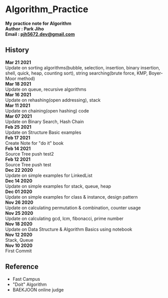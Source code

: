 # Algorithm_Practice   

**My practice note for Algorithm**  
**Author : Park Jiho**  
**Email : pjh5672.dev@gmail.com**   

## History   
**Mar 21 2021**   
Update on sorting algorithms(bubble, selection, insertion, binary insertion, shell, quick, heap, counting sort), string searching(brute force, KMP, Boyer-Moor method)    
**Mar 18 2021**   
Update on queue, recursive algorithms    
**Mar 16 2021**   
Update on rehashing(open addressing), stack    
**Mar 11 2021**   
Update on chaining(open hashing) code     
**Mar 07 2021**   
Update on Binary Search, Hash Chain    
**Feb 25 2021**  
Update on Structure Basic examples   
**Feb 17 2021**  
Create Note for "do it" book  
**Feb 14 2021**  
Source Tree push test2  
**Feb 12 2021**  
Source Tree push test  
**Dec 22 2020**  
Update on simple examples for LinkedList  
**Dec 14 2020**  
Update on simple examples for stack, queue, heap  
**Dec 01 2020**  
Update on simple examples for class & instance, design pattern   
**Nov 26 2020**  
Update on calculating permutation & combination, counter usage   
**Nov 25 2020**  
Update on calculating gcd, lcm, fibonacci, prime number   
**Nov 18 2020**  
Update on Data Structure & Algorithm Basics using notebook     
**Nov 12 2020**  
Stack, Queue      
**Nov 10 2020**  
First Commit    


## Reference   
 - Fast Campus   
 - "Doit" Algorithm      
 - BAEKJOON online judge   